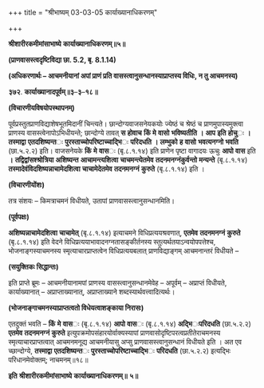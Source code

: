 +++
title = "श्रीभाष्यम् 03-03-05 कार्याख्यानाधिकरणम्"

+++


**श्रीशारीरकमीमांसाभाष्ये** **कार्याख्यानाधिकरणम्॥५॥**

**(प्राणवासस्त्वदृष्टिविद्या छा. 5.2, बृ. 8.1.14)**

**(अधिकरणार्थः – आचमनीयानां अपां प्राणं प्रति वासस्त्वानुसन्धानस्याप्राप्तस्य विधिः, न तु आचमनस्य)**

**३७२**. **कार्याख्यानादपूर्वम्॥३**–**३**–**१८॥**

**(विचारणीयविषयोपस्थापनम्)**

पूर्वप्रस्तुतप्राणविद्याशेषभूतमिदानीं चिन्त्यते। छान्दोग्यवाजसनेयकयोः ज्येष्ठं च श्रेष्ठं च प्राणमुपास्यमुक्त्वा प्राणस्य वासस्त्वेनापोऽभिधीयन्ते; छान्दोग्ये तावत् **स** **होवाच** **किं** **मे** **वासो** **भविष्यतीति** **।** **आप** **इति** **होचु**ः **।** **तस्माद्वा** **एतदशिष्यन्त**ः **पुरस्ताच्चोपरिष्टाच्चाद्भि**ः **परिदधति** **।** **लम्भुको** **ह** **वासो** **भवत्यनग्नो** **भवति** (छा.५.२.२) इति। वाजसनेयके **किं** **मे** **वास**ः (बृ.८.१.१४) इति प्राणेन पृष्टा वागादयः ऊचुः **आपो** **वास** इति **।** **तद्विद्वांसश्श्रोत्रिया** **अशिष्यन्त** **आचामन्त्यशित्वा** **चाचमन्त्येतमेव** **तदनमनग्नंकुर्वन्तो** **मन्यन्ते** (बृ.८.१.१४)
**तस्मादेवंविदशिष्यन्नाचामेदशित्वा** **चाचामेदेतमेव** **तदनमनग्नं** **कुरुते** (बृ.८.१.१४) इति ।

**(विचारणीयोंशः)**

तत्र संशयः – किमत्राचमनं विधीयते, उतापां प्राणवासस्त्वानुसन्धानमिति।

**(पूर्वपक्षः)**

**अशिष्यन्नाचामेदशित्वा** **चाचामेत्** (बृ.८.१.१४) इत्याचमने विधिप्रत्ययश्रवणात्, **एतमेव** **तदनमनग्नं** **कुरुते** (बृ.८.१.१४) इति वेदने विधिप्रत्ययाभावादनग्नतासङ्कीर्तनस्य स्तुत्यर्थतयाऽन्वयोपपत्तेश्च, भोजनाङ्गस्याचमनस्य स्मृत्याचारप्राप्तत्वेन विधिप्रत्ययबलात् प्राणविद्याङ्गम् आचमनान्तरं विधीयते –

**(सयुक्तिकः सिद्धान्तः)**

इति प्राप्ते ब्रूमः – आचमनीयानामपां प्राणस्य वासस्त्वानुसन्धानमेवेह – अपूर्वम् – अप्राप्तं विधीयते, कार्याख्यानात् – अप्राप्ताख्यानात्, अप्राप्ताख्याने शब्दस्यार्थवत्त्वादित्यर्थः।

**(भोजनाङ्गाचमनस्याप्राप्तत्वतो विधेयत्वाशङ्काया निरासः)**

एतदुक्तं भवति – **किं** **मे** **वास**ः (बृ.८.१.१४) **आपो** **वास**ः (बृ.८.१.१४) **अद्भि**ः**परिदधति** (छा.५.२.२) **एतमेव** **तदनमनग्नं** **कुरुते** इत्युपक्रमोपसंहारयोर्वाक्यस्यापां प्राणवासोदृष्टिपरत्वप्रतीतेराचमनस्य स्मृत्याचारप्राप्तत्वात् आचमनमनूद्य आचमनीयासु अप्सु प्राणवासस्त्वानुसन्धानं विधीयते इति । अत एव च्छान्दोग्ये, **तस्माद्वा** **एतदशिष्यन्त**ः **पुरस्ताच्चोपरिष्टाच्चाद्भि**ः **परिदधति** (छा.५.२.२) इत्यद्भिः परिधानमेवोक्तम्; नाचमनम्॥१८॥

**इति** **श्रीशारीरकमीमांसाभाष्ये** **कार्याख्यानाधिकरणम्॥** **५॥**



